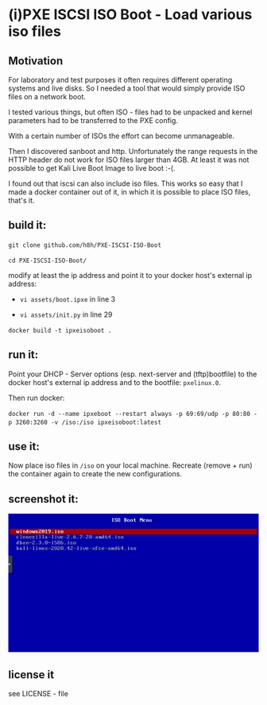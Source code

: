 # (i)PXE ISCSI ISO Boot - Load various iso files

Motivation
----------
For laboratory and test purposes it often requires different operating systems and live disks. So I needed a tool that would simply provide ISO files on a network boot.


I tested various things, but often ISO - files had to be unpacked and kernel parameters had to be transferred to the PXE config.


With a certain number of ISOs the effort can become unmanageable.

Then I discovered sanboot and http. Unfortunately the range requests in the HTTP header do not work for ISO files larger than 4GB. At least it was not possible to get Kali Live Boot Image to live boot :-(.

I found out that iscsi can also include iso files. This works so easy that I made a docker container out of it, in which it is possible to place ISO files, that's it.

build it:
--------
`git clone github.com/h8h/PXE-ISCSI-ISO-Boot`

`cd PXE-ISCSI-ISO-Boot/`

modify at least the ip address and point it to your docker host's external ip address:

* `vi assets/boot.ipxe` in line 3

* `vi assets/init.py` in line 29

`docker build -t ipxeisoboot .`

run it:
-------

Point your DHCP - Server options (esp. next-server and (tftp)bootfile) to the docker host's external ip address and to the bootfile: `pxelinux.0`.

Then run docker:

`docker run -d --name ipxeboot --restart always -p 69:69/udp -p 80:80 -p 3260:3260 -v /iso:/iso ipxeisoboot:latest`

use it:
-------

Now place iso files in `/iso` on your local machine. Recreate (remove + run) the container again to create the new configurations.

screenshot it:
----------
![LiveBoot](/example.png?raw=true "Live ISO Boot")

license it
----------
see LICENSE - file

